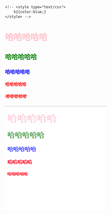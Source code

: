 <!DOCTYPE html>
    <!-- <style type="text/css">
	    h1{color:blue;}
    </style> -->
<html>
<head>
	<meta charset="utf-8">
	<style type="text/css">
	h1{color:pink;}
	h2{color:green;}
	h3{color:blue;}
	h4,h5{color:red;}
	</style>
	<title>字大小&顏色</title>

</head>
<body>
     <h1>哈哈哈哈哈</h1>
     <h2>哈哈哈哈哈</h2>
     <h3>哈哈哈哈哈</h3>
     <h4>哈哈哈哈哈</h4>
     <h5>哈哈哈哈哈</h5>

</body>
</html>

![image](https://github.com/4060E046/HTML5/blob/master/%E5%AD%97%E5%A4%A7%E5%B0%8F%26%E9%A1%8F%E8%89%B2.PNG)

